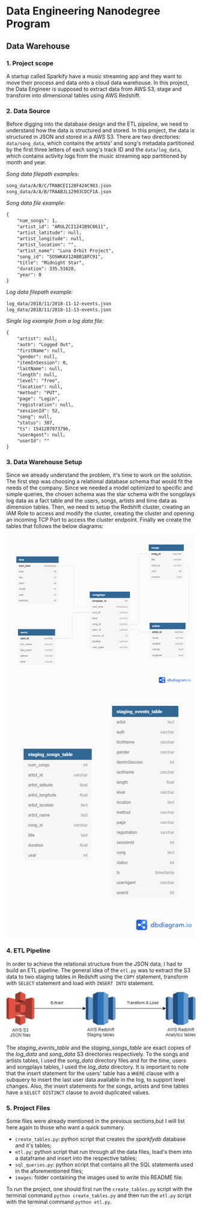 # Data Engineering Nanodegree Program

## Data Warehouse

### 1. Project scope

A startup called Sparkify have a music streaming app and they want to 
move their process and data onto a cloud data warehouse. In this
project, the Data Engineer is supposed to extract data from AWS S3,
stage and transform into dimensional tables using AWS Redshift.

### 2. Data Source

Before digging into the database design and the ETL pipeline, we need 
to understand how the data is structured and stored. In this project, 
the data is structured in JSON and stored in a AWS S3. There are two
directories: `data/song_data`, which contains the artists' and song's 
metadata partitioned by the first three letters of each song's track 
ID and the `data/log_data`, which contains activity logs from the 
music streaming app partitioned by month and year.

*Song data filepath examples:*

```
song_data/A/B/C/TRABCEI128F424C983.json
song_data/A/A/B/TRAABJL12903CDCF1A.json
```

*Song data file example:*

```
{
    "num_songs": 1,
    "artist_id": "ARULZCI1241B9C8611",
    "artist_latitude": null,
    "artist_longitude": null,
    "artist_location": "",
    "artist_name": "Luna Orbit Project",
    "song_id": "SOSWKAV12AB018FC91",
    "title": "Midnight Star",
    "duration": 335.51628,
    "year": 0
}
```

*Log data filepath example:*

```
log_data/2018/11/2018-11-12-events.json
log_data/2018/11/2018-11-13-events.json
```


*Single log example from a log data file:*

```
{
    "artist": null,
    "auth": "Logged Out",
    "firstName": null,
    "gender": null,
    "itemInSession": 0,
    "lastName": null,
    "length": null,
    "level": "free",
    "location": null,
    "method": "PUT",
    "page": "Login",
    "registration": null,
    "sessionId": 52,
    "song": null,
    "status": 307,
    "ts": 1541207073796,
    "userAgent": null,
    "userId": ""
}
```

### 3. Data Warehouse Setup

Since we already understand the problem, it's time to work on the solution.
The first step was choosing a relational database schema that would fit 
the needs of the company. Since we needed a model optimized to specific
and simple queries, the chosen schema was the star schema with the songplays
log data as a fact table and the users, songs, artists and time data as
dimension tables. Then, we need to setup the Redshift cluster, creating an
IAM Role to access and modify the cluster, creating the cluster and opening 
an incoming TCP Port to access the cluster endpoint. Finally we create the
tables that follows the below diagrams:

![AnalysisSchema](./images/songplays_schema.png) ![StagingSchema](./images/staging_schema.png)

### 4. ETL Pipeline

In order to achieve the relational structure from the JSON data, I had to
build an ETL pipeline. The general idea of the `etl.py` was to extract the 
S3 data to two staging tables in Redshift using the `COPY` statement,
transform with `SELECT` statement and load with `INSERT INTO`
statement.

![ETLprocess](./images/RedshiftETL.png)

The *staging_events_table* and the *staging_songs_table* are exact copies
of the *log_data* and *song_data* S3 directories respectively. To the songs 
and artists tables, I used the *song_data* directory files and for the time,
users and songplays tables, I used the *log_data* directory. It is important 
to note that the insert statement for the users' table has a `WHERE` clause
with a subquery to insert the last user data available in the log, to support
level changes. Also, the insert statements for the songs, artists and time
tables have a `SELECT DISTINCT` clause to avoid duplicated values.

### 5. Project Files

Some files were already mentioned in the previous sections,but I will list
here again to those who want a quick summary.


- `create_tables.py`: python script that creates the *sparkfydb* database and it's tables;
- `etl.py`: python script that run through all the data files, load's them into a dataframe
and insert into the respective tables;
- `sql_queries.py`: python script that contains all the SQL statements used in the aforementioned files;
- `images`: folder containing the images used to write this README file.


To run the project, one should first run the `create_tables.py` script with
the terminal command `python create_tables.py`  and then run the `etl.py`
script with the terminal command `python etl.py`.